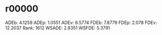 # r00000

ADEb: 4.1259
ADEp: 1.0551
ADEv: 6.5774
FDEb: 7.8779
FDEp: 2.078
FDEv: 12.2037
Rank: 1612
WSADE: 2.8351
WSFDE: 5.3791